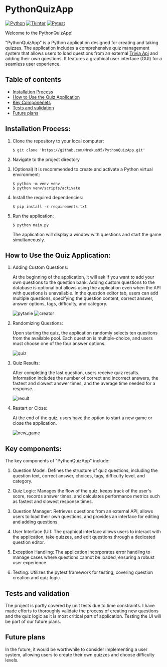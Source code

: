 # PythonQuizApp
[![Python](https://img.shields.io/badge/Python-Backend-blue)](https://www.python.org/)
[![Tkinter](https://img.shields.io/badge/Tkinter-Ui-yellow)](https://tkdocs.com/) 
[![Pytest](https://img.shields.io/badge/Pytest-Testing-green)](https://docs.pytest.org/en/7.4.x/) 

Welcome to the PythonQuizApp!

"PythonQuizApp" is a Python application designed for creating and taking quizzes. The application includes a comprehensive quiz management system that allows users to load questions from an external <a href=https://the-trivia-api.com/>Trivia Api</a> and adding their own questions. It features a graphical user interface (GUI) for a seamless user experience.


## Table of contents
* [Installation Process](#installation-process)
* [How to Use the Quiz Application](#how-to-use-the-quiz-application)
* [Key Componenets](#key-components)
* [Tests and validation](#tests-and-validation)
* [Future plans](#future-plans)

## Installation Process:

1. Clone the repository to your local computer:

    ```
    $ git clone 'https://github.com/Mrokus95/PythonQuizApp.git'
    ```

2. Navigate to the project directory

3. (Optional) It is recommended to create and activate a Python virtual environment:

    ```
    $ python -m venv venv
    $ python venv/scripts/activate
    ```

4. Install the required dependencies:

    ```
    $ pip install -r requirements.txt
    ```

6. Run the application:

    ```
    $ python main.py
    ```

    The application will display a window with questions and start the game simultaneously.


## How to Use the Quiz Application:

  1. Adding Custom Questions:

     At the beginning of the application, it will ask if you want to add your own questions to the question bank.
     Adding custom questions to the database is optional but allows using the application even when the API with questions is unavailable.
     In the question editor tab, users can add multiple questions, specifying the question content, correct answer, answer options, tags, difficulty, and category.
     
     ![pytanie](https://github.com/Mrokus95/PythonQuizApp/assets/59625513/362f3129-b45d-4a52-a694-46c2f6161ae8)
     ![creator](https://github.com/Mrokus95/PythonQuizApp/assets/59625513/7a8493da-723a-4686-bef5-264ad38c7765)

  3. Randomizing Questions:

     Upon starting the quiz, the application randomly selects ten questions from the available pool.
     Each question is multiple-choice, and users must choose one of the four answer options.

     ![quiz](https://github.com/Mrokus95/PythonQuizApp/assets/59625513/30e188f2-7289-4718-9f2e-c4159f7c34aa)

  5. Quiz Results:

     After completing the last question, users receive quiz results.
     Information includes the number of correct and incorrect answers, the fastest and slowest answer times, and the average time needed for a response.
   
     ![result](https://github.com/Mrokus95/PythonQuizApp/assets/59625513/59003884-ccf6-4b4e-ba04-033bd6e5c98c)

  7. Restart or Close:

     At the end of the quiz, users have the option to start a new game or close the application.
     
     ![new_game](https://github.com/Mrokus95/PythonQuizApp/assets/59625513/c5b421b6-0d46-46d7-ac9a-7866d8ea80a3)

## Key components:
    
The key components of "PythonQuizApp" include:
    
  1. Question Model: Defines the structure of quiz questions, including the question text, correct answer, choices, tags, difficulty level, and category.
  
  2. Quiz Logic: Manages the flow of the quiz, keeps track of the user's score, records answer times, and calculates performance metrics such as fastest and slowest response times.
  
  3. Question Manager: Retrieves questions from an external API, allows users to load their own questions, and provides an interface for editing and adding questions.
  
  4. User Interface (UI): The graphical interface allows users to interact with the application, take quizzes, and edit questions through a dedicated question editor.
  
  5. Exception Handling: The application incorporates error handling to manage cases where questions cannot be loaded, ensuring a robust user experience.
  
  6. Testing: Utilizes the pytest framework for testing, covering question creation and quiz logic.

## Tests and validation

  The project is partly covered by unit tests due to time constraints. I have made efforts to thoroughly validate the process of creating new questions and the quiz logic as it is most critical part of application. Testing the UI will be part of our future plans.

## Future plans

  In the future, it would be worthwhile to consider implementing a user system, allowing users to create their own quizzes and choose difficulty levels.
